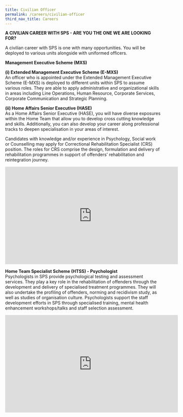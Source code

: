 ```yaml
---
title: Civilian Officer
permalink: /careers/civilian-officer
third_nav_title: Careers
---
```

**A CIVILIAN CAREER WITH SPS - ARE YOU THE ONE WE ARE LOOKING FOR?**

A civilian career with SPS is one with many opportunities. You will be deployed to various units alongside with uniformed officers.

**Management Executive Scheme (MXS)**

**(i) Extended Management Executive Scheme (E-MXS)**<br>
An officer who is appointed under the Extended Management Executive Scheme (E-MXS) is deployed to different units within SPS to assume various roles. They are able to apply administrative and organizational skills in areas including Line Operations, Human Resource, Corporate Services, Corporate Communication and Strategic Planning.

**(ii) Home Affairs Senior Executive (HASE)**<br>
As a Home Affairs Senior Executive (HASE), you will have diverse exposures within the Home Team that allow you to develop cross cutting knowledge and skills. Additionally, you can also develop your career along professional tracks to deepen specialisation in your areas of interest.

Candidates with knowledge and/or experience in Psychology, Social work or Counselling may apply for Correctional Rehabilitation Specialist (CRS) position. The roles for CRS comprise the design, formulation and delivery of rehabilitation programmes in support of offenders’ rehabilitation and reintegration journey.

<iframe width="560" height="315" src="https://www.youtube.com/embed/qoAv7AqgP8k" title="YouTube video player" frameborder="0" allow="accelerometer; autoplay; clipboard-write; encrypted-media; gyroscope; picture-in-picture" allowfullscreen></iframe>

**Home Team Specialist Scheme (HTSS) - Psychologist** <br>
Psychologists in SPS provide psychological testing and assessment services. They play a key role in the rehabilitation of offenders through the development and delivery of specialised treatment programmes. They will also undertake the profiling of offenders, norming and recidivism study, as well as studies of organisation culture. Psychologists support the staff development efforts in SPS through specialised training, mental health enhancement workshops/talks and staff selection assessment.

<iframe width="560" height="315" src="https://www.youtube.com/embed/_4uk1APv0zc" title="YouTube video player" frameborder="0" allow="accelerometer; autoplay; clipboard-write; encrypted-media; gyroscope; picture-in-picture" allowfullscreen></iframe>